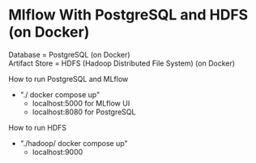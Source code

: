 # Mlflow With PostgreSQL and HDFS (on Docker)

Database = PostgreSQL (on Docker) </br>
Artifact Store = HDFS (Hadoop Distributed File System) (on Docker) </br>

How to run PostgreSQL and MLflow </br>
* "./ docker compose up" </br>
  * localhost:5000 for MLflow UI
  * localhost:8080 for PostgreSQL

How to run HDFS </br>
* "./hadoop/ docker compose up" </br>
  * localhost:9000
